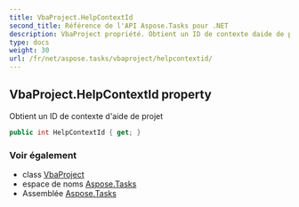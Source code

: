 ```yaml
---
title: VbaProject.HelpContextId
second_title: Référence de l'API Aspose.Tasks pour .NET
description: VbaProject propriété. Obtient un ID de contexte daide de projet
type: docs
weight: 30
url: /fr/net/aspose.tasks/vbaproject/helpcontextid/
---
```

## VbaProject.HelpContextId property

Obtient un ID de contexte d'aide de projet

```csharp
public int HelpContextId { get; }
```

### Voir également

* class [VbaProject](../)
* espace de noms [Aspose.Tasks](../../vbaproject/)
* Assemblée [Aspose.Tasks](../../../)


